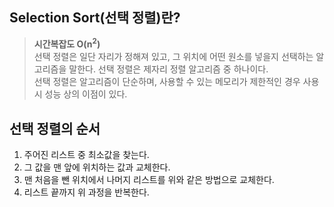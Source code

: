 ## Selection Sort(선택 정렬)란?
> **시간복잡도 O(n<sup>2</sup>)**  
선택 정렬은 일단 자리가 정해져 있고, 그 위치에 어떤 원소를 넣을지 선택하는 알고리즘을 말한다. 선택 정렬은 제자리 정렬 알고리즘 중 하나이다.  
선택 정렬은 알고리즘이 단순하며, 사용할 수 있는 메모리가 제한적인 경우 사용 시 성능 상의 이점이 있다.

## 선택 정렬의 순서
1. 주어진 리스트 중 최소값을 찾는다.
2. 그 값을 맨 앞에 위치하는 값과 교체한다.
3. 맨 처음을 뺀 위치에서 나머지 리스트를 위와 같은 방법으로 교체한다.
4. 리스트 끝까지 위 과정을 반복한다.


